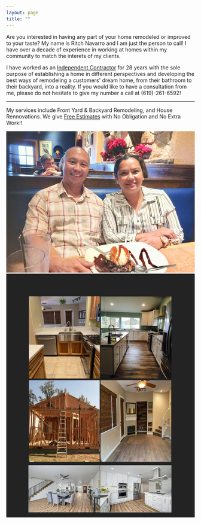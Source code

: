 ```yaml
---
layout: page
title: ""
---
```


Are you interested in having any part of your home remodeled or improved to your taste? My name is Ritch Navarro and I am just the person to call! I have over a decade of experience in working at homes within my community to match the interets of my clients. 
      
I have worked as an [Independent Contractor](https://www.irs.gov/businesses/small-businesses-self-employed/independent-contractor-defined) for 28 years with the sole purpose of establishing a home in different perspectives and developing the best ways of remodeling a customers' dream home, from their bathroom to their backyard, into a reality. If you would like to have a consultation from me, please do not hesitate to give my number a call at (619)-261-6592!

---

My services include Front Yard & Backyard Remodeling, and House Rennovations. We give [Free Estimates](https://www.angi.com/articles/do-contractors-charge-estimate-job.htm) with No Obligation and No Extra Work!! 

![Ritch Navarro](/assets/prof_pic.jpg)
![Portfolio](/assets/portfolio.jpg)
